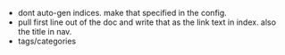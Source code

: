  - dont auto-gen indices. make that specified in the config.
 - pull first line out of the doc and write that as the link text in index. also the title in nav.
 - tags/categories
